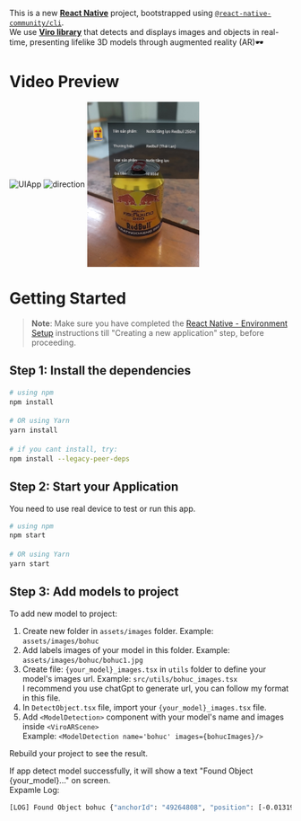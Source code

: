 This is a new [**React Native**](https://reactnative.dev) project, bootstrapped using [`@react-native-community/cli`](https://github.com/react-native-community/cli).\
We use [**Viro library**](https://github.com/viromedia/viro) that detects and displays images and objects in real-time, presenting lifelike 3D models through augmented reality (AR)🕶️

# Video Preview

<img align="center" width="200" alt="UIApp" src="./assets/videos/detect_object.gif">
<img align="center" width="200" alt="direction" src="./assets/videos/direction.gif">
<img align="center" width="200" alt="card" src="./assets/images/mocks/bohuc_card.jpg">

# Getting Started

> **Note**: Make sure you have completed the [React Native - Environment Setup](https://reactnative.dev/docs/environment-setup) instructions till "Creating a new application" step, before proceeding.

## Step 1: Install the dependencies

```bash
# using npm
npm install

# OR using Yarn
yarn install

# if you cant install, try:
npm install --legacy-peer-deps
```

## Step 2: Start your Application

You need to use real device to test or run this app.

```bash
# using npm
npm start

# OR using Yarn
yarn start
```

## Step 3: Add models to project

To add new model to project:

1. Create new folder in `assets/images` folder. Example: `assets/images/bohuc`
2. Add labels images of your model in this folder. Example: `assets/images/bohuc/bohuc1.jpg`
3. Create file: `{your_model}_images.tsx` in `utils` folder to define your model's images url. Example: `src/utils/bohuc_images.tsx`\
   I recommend you use chatGpt to generate url, you can follow my format in this file.
4. In `DetectObject.tsx` file, import your `{your_model}_images.tsx` file.
5. Add `<ModelDetection>` component with your model's name and images inside `<ViroARScene>`\
   Example: `<ModelDetection name='bohuc' images={bohucImages}/>`

Rebuild your project to see the result.

If app detect model successfully, it will show a text "Found Object {your_model}..." on screen.\
Expamle Log:

```bash
[LOG] Found Object bohuc {"anchorId": "49264808", "position": [-0.01319042220711708, -0.3073541224002838, -0.43637239933013916], "rotation": [36.71136178875351, -13.227428870237672, 24.101736335548186], "scale": [1, 1, 1], "trackingMethod": "tracking", "type": "image"}
```
